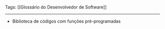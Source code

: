 
Tags: [[Glossário do Desenvolvedor de Software]]

----

- Biblioteca de códigos com funções pré-programadas